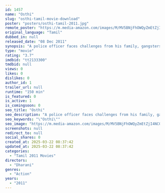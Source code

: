 ```yaml
---
id: 1457
name: "Osthi"
slug: "osthi-tamil-movie-download"
poster: "posters/osthi-tamil-2011.jpg"
remote_poster: "https://m.media-amazon.com/images/M/MV5BNjFhOWQyZmEtZjI4NC00MjFlLWJmYjAtZTBlYmM3MjcwYjUzXkEyXkFqcGdeQXVyMTEzNzg0Mjkx._V1_SX300.jpg"
original_language: "Tamil"
dubbed_in: null
released_date: "08 Dec 2011"
synopsis: "A police officer faces challenges from his family, gangsters and politicians and what happens in the end forms the crux of the story."
type: "movie"
rating: "3.7"
imdbid: "tt2133300"
tmdbid: null
views: 0
likes: 0
dislikes: 0
author_id: 1
trailer_url: null
runtime: "150 min"
is_featured: 0
is_active: 1
is_comingsoon: 0
seo_title: "Osthi"
seo_description: "A police officer faces challenges from his family, gangsters and politicians and what happens in the end forms the crux of the story."
seo_keywords: "\"Osthi\""
seo_image: "https://m.media-amazon.com/images/M/MV5BNjFhOWQyZmEtZjI4NC00MjFlLWJmYjAtZTBlYmM3MjcwYjUzXkEyXkFqcGdeQXVyMTEzNzg0Mjkx._V1_SX300.jpg"
screenshots: null
redirect_to: null
social_shares: 0
created_at: 2025-03-22 08:37:42
updated_at: 2025-03-22 08:37:42
categories:
  - "Tamil 2011 Movies"
directors:
  - "Dharani"
genres:
  - "Action"
years:
  - "2011"
---
```

